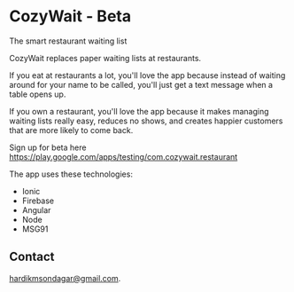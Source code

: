 # CozyWait - Beta
The smart restaurant waiting list

CozyWait replaces paper waiting lists at restaurants.

If you eat at restaurants a lot, you'll love the app because instead of waiting around
for your name to be called, you'll just get a text message when a table opens up.

If you own a restaurant, you'll love the app because it makes managing waiting lists really easy,
reduces no shows, and creates happier customers that are more likely to come back.

Sign up for beta here https://play.google.com/apps/testing/com.cozywait.restaurant

The app uses these technologies:

* Ionic
* Firebase
* Angular
* Node
* MSG91


## Contact

hardikmsondagar@gmail.com.


